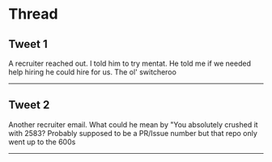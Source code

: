 # Thread

## Tweet 1

A recruiter reached out. I told him to try mentat. He told me if we needed help hiring he could hire for us. The ol' switcheroo

---

## Tweet 2

Another recruiter email. What could he mean by "You absolutely crushed it with 2583? Probably supposed to be a PR/Issue number but that repo only went up to the 600s

---

